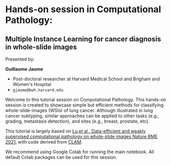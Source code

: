 # Hands-on session in Computational Pathology:
## Multiple Instance Learning for cancer diagnosis in whole-slide images

Presented by:

**Guillaume Jaume**

- Post-doctoral researcher at Harvard Medical School and Brigham and Women's Hospital 
- `gjaume@bwh.harvard.edu`

Welcome to this tutorial session on Computational Pathology. This hands-on session is created to showcase simple but efficient methods for classifying whole-slide-images (WSIs) of lung cancer. Although illustrated in lung cancer subtyping, similar approaches can be applied to other tasks (e.g., grading, metastasis detection), and sites (e.g., breast, prostate, etc).

This tutorial is largely based on [Lu et al., Data-efficient and weakly supervised computational pathology on whole-slide images  Nature BME 2021](https://www.nature.com/articles/s41551-020-00682-w), with code derived from [CLAM](https://github.com/mahmoodlab/CLAM). 

We recommend using Google Colab for running the main notebook. All default Colab packages can be used for this session. 
